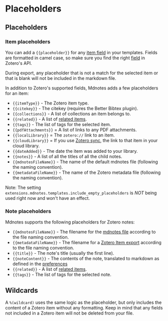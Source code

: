 # Placeholders

## Placeholders

### Item placeholders

You can add a `{{placeholder}}` for any [item field](https://www.zotero.org/support/kb/item_types_and_fields) in your templates. Fields are formatted in camel case, so make sure you find the right [field](https://api.zotero.org/itemFields?pprint=1) in Zotero's API.

During export, any placeholder that is not a match for the selected item or that is blank will not be included in the markdown file.

In addition to Zotero's supported fields, Mdnotes adds a few placeholders for an item:

* `{{itemType}}` - The Zotero item type.
* `{{citekey}}` - The citekey \(requires the Better Bibtex plugin\).
* `{{collections}}` - A list of collections an item belongs to.
* `{{related}}` - A list of [related items](https://www.zotero.org/support/related).
* `{{tags}}` - The list of tags for the selected item.
* `{{pdfAttachments}}` = A list of links to any PDF attachments.
* `{{localLibrary}}` = The `zotero://` link to an item.
* `{{cloudLibrary}}` = If you use [Zotero sync](https://www.zotero.org/support/sync), the link to that item in your cloud library.
* `{{dateAdded}}` - The date the item was added to your library.
* `{{notes}}` - A list of all the titles of all the child notes.
* `{{mdnotesFileName}}` - The name of the default mdnotes file \(following the naming convention\).
* `{{metadataFileName}}` - The name of the Zotero metadata file \(following the naming convention\).

Note: The setting `extensions.mdnotes.templates.include_empty_placeholders` is _NOT_ being used right now and won't have an effect.

### Note placeholders

Mdnotes supports the following placeholders for Zotero notes:

* `{{mdnotesFileName}}` - The filename for the [mdnotes file](../getting-started/getting-started/configuration.md#file-naming-convention) according to the file naming convention.
* `{{metadataFileName}}` - The filename for a [Zotero Item export](../getting-started/getting-started/configuration.md#file-naming-convention) according to the file naming convention.
* `{{title}}` - The note's title \(usually the first line\).
* `{{noteContent}}` - The contents of the note, translated to markdown as defined in the [preferences](formatting.md#zotero-note-formatting)
* `{{related}}` - A list of [related items](https://www.zotero.org/support/related).
* `{{tags}}` - The list of tags for the selected note.

## Wildcards

A `%(wildcard)` uses the same logic as the placeholder, but only includes the content of a Zotero item without any formatting. Keep in mind that any fields not included in a Zotero item will not be deleted from your file.

